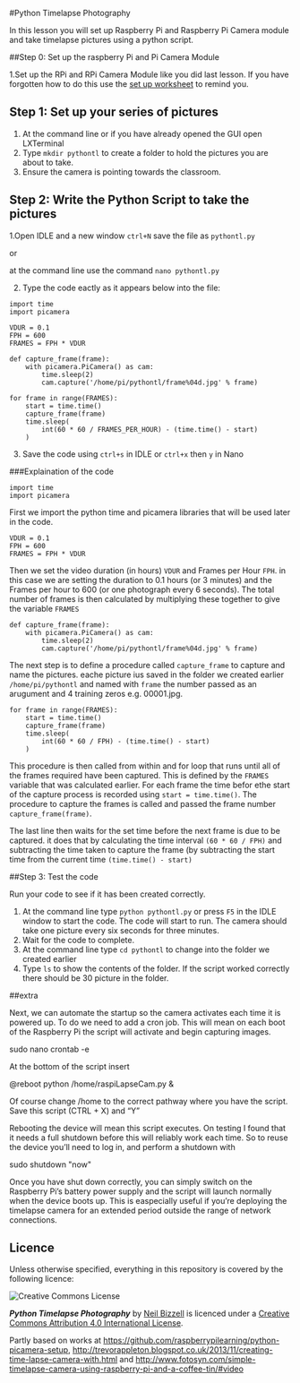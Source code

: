 
#Python Timelapse Photography

In this lesson you will set up Raspberry Pi and Raspberry Pi Camera module and take timelapse pictures using a python script.

##Step 0: Set up the raspberry Pi and Pi Camera Module

1.Set up the RPi and RPi Camera Module like you did last lesson. If you have forgotten how to do this use the [set up worksheet](../lesson1/worksheet1.md) to remind you. 

## Step 1: Set up your series of pictures

1. At the command line or if you have already opened the GUI open LXTerminal
1. Type `mkdir pythontl` to create a folder to hold the pictures you are about to take.
1. Ensure the camera is pointing towards the classroom.

## Step 2: Write the Python Script to take the pictures

1.Open IDLE and a new window `ctrl+N` save the file as `pythontl.py`

or

at the command line use the command `nano pythontl.py`

2. Type the code eactly as it appears below into the file:

```
import time
import picamera

VDUR = 0.1
FPH = 600
FRAMES = FPH * VDUR 

def capture_frame(frame):
    with picamera.PiCamera() as cam:
        time.sleep(2)
        cam.capture('/home/pi/pythontl/frame%04d.jpg' % frame)

for frame in range(FRAMES):
    start = time.time()
    capture_frame(frame)
    time.sleep(
        int(60 * 60 / FRAMES_PER_HOUR) - (time.time() - start)
    )
```

3. Save the code using `ctrl+s` in IDLE or `ctrl+x` then `y` in Nano

###Explaination of the code

```
import time
import picamera
```
First we import the python time and picamera libraries that will be used later in the code.

```
VDUR = 0.1
FPH = 600
FRAMES = FPH * VDUR 
```

Then we set the video duration (in  hours) `VDUR` and Frames per Hour `FPH`. in this case we are setting the duration to 0.1 hours (or 3 minutes) and the Frames per hour to 600 (or one photograph every 6 seconds). The total number of frames is then calculated by multiplying these together to give the variable `FRAMES`

```
def capture_frame(frame):
    with picamera.PiCamera() as cam:
        time.sleep(2)
        cam.capture('/home/pi/pythontl/frame%04d.jpg' % frame)
```
The next step is to define a procedure called `capture_frame` to capture and name the pictures. eache picture ius saved in the folder we created earlier `/home/pi/pythontl` and named with `frame` the number passed as an arugument and 4 training zeros e.g. 00001.jpg.

```
for frame in range(FRAMES):
    start = time.time()
    capture_frame(frame)
    time.sleep(
        int(60 * 60 / FPH) - (time.time() - start)
    )
```

This procedure is then called from within and for loop that runs until all of the frames required have been captured. This is defined by the `FRAMES` variable that was calculated earlier. For each frame the time befor ethe start of the capture process is recorded using `start = time.time()`. The procedure to capture the frames is called and passed the frame number `capture_frame(frame)`. 

The last line then waits for the set time before the next frame is due to be captured. it does that by calculating the time interval `(60 * 60 / FPH)` and subtracting the time taken to capture the frame (by subtracting the start time from the current time `(time.time() - start)` 

##Step 3: Test the code

Run your code to see if it has been created correctly.

1. At the command line type `python pythontl.py` or press `F5` in the IDLE window to start the code. The code will start to run. The camera should take one picture every six seconds for three minutes.
1. Wait for the code to complete.
1. At the command line type `cd pythontl` to change into the folder we created earlier
1. Type `ls` to show the contents of the folder. If the script worked correctly there should be 30 picture in the folder.


##extra

Next, we can automate the startup so the camera activates each time it is powered up. To do we need to add a cron job. This will mean on each boot of the Raspberry Pi the script will activate and begin capturing images.

sudo nano crontab -e

At the bottom of the script insert

@reboot python /home/raspiLapseCam.py &

Of course change /home to the correct pathway where you have the script.
Save this script (CTRL + X) and “Y”

Rebooting the device will mean this script executes. On testing I found that it needs a full shutdown before this will reliably work each time. So to reuse the device you’ll need to log in, and perform a shutdown with

sudo shutdown "now"

Once you have shut down correctly, you can simply switch on the Raspberry Pi’s battery power supply and the script will launch normally when the device boots up. This is easpecially useful if you’re deploying the timelapse camera for an extended period outside the range of network connections.


## Licence

Unless otherwise specified, everything in this repository is covered by the following licence:

![Creative Commons License](http://i.creativecommons.org/l/by-sa/4.0/88x31.png)

***Python Timelapse Photography*** by [Neil Bizzell](https://twitter.com/NeilBizzell) is licenced under a [Creative Commons Attribution 4.0 International License](http://creativecommons.org/licenses/by-sa/4.0/).

Partly based on works at https://github.com/raspberrypilearning/python-picamera-setup, http://trevorappleton.blogspot.co.uk/2013/11/creating-time-lapse-camera-with.html and http://www.fotosyn.com/simple-timelapse-camera-using-raspberry-pi-and-a-coffee-tin/#video
